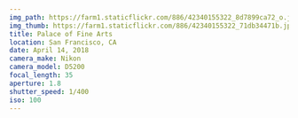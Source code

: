 ```yaml
---
img_path: https://farm1.staticflickr.com/886/42340155322_8d7899ca72_o.jpg
img_thumb: https://farm1.staticflickr.com/886/42340155322_71db34471b.jpg
title: Palace of Fine Arts
location: San Francisco, CA
date: April 14, 2018
camera_make: Nikon
camera_model: D5200
focal_length: 35
aperture: 1.8
shutter_speed: 1/400
iso: 100
---
```



